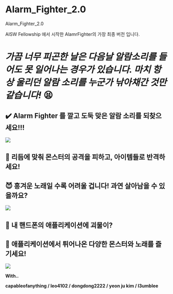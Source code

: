 # Alarm_Fighter_2.0
Alarm_Fighter_2.0

AISW Fellowship 에서 시작한 AlamrFighter의 가장 최종 버전 입니다.

# *가끔 너무 피곤한 날은 다음날 알람소리를 들어도 못 일어나는 경우가 있습니다. 마치 항상 울리던 알람 소리를 누군가 낚아채간 것만 같습니다!* 😫

## ✔️ <strong> Alarm Fighter 를 깔고 도둑 맞은 알람 소리를 되찾으세요!!!

<img src="https://user-images.githubusercontent.com/99014066/256570428-733a14f1-4790-4639-83e4-57f1ee377acf.gif">

## 🎵 리듬에 맞춰 몬스터의 공격을 피하고, 아이템들로 반격하세요!

## 😈 흥겨운 노래일 수록 어려울 겁니다! 과연 살아남을 수 있을까요?

<img src="https://github.com/l3umblee/Pictures/assets/99014066/58d98bbe-336b-4c25-8540-951f2ae8b8fd">

## 📱 내 핸드폰의 애플리케이션에 괴물이?

## 🚀 애플리케이션에서 튀어나온 다양한 몬스터와 노래를 즐기세요!

<img src="https://github.com/l3umblee/Pictures/assets/99014066/1ab63a49-5b6f-4c49-bb56-22b62cfe82d7">

With..

capableofanything / leo4102 / dongdong2222 / yeon ju kim / l3umblee
